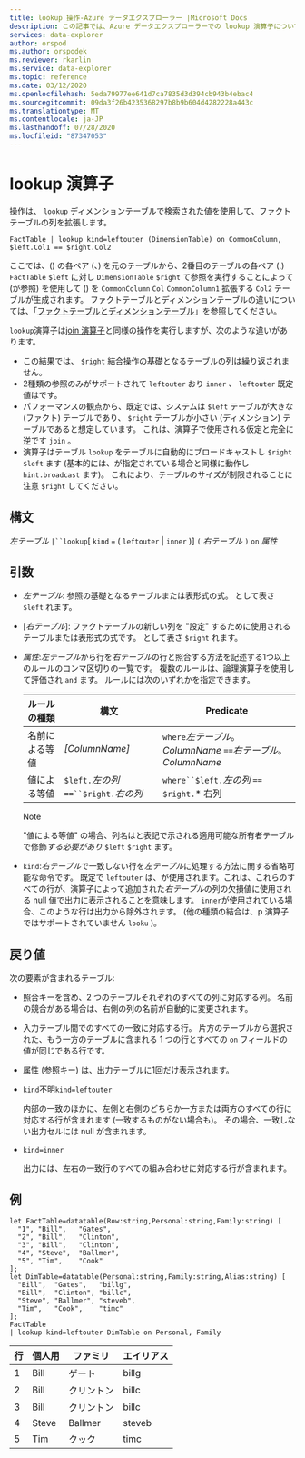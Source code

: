```yaml
---
title: lookup 操作-Azure データエクスプローラー |Microsoft Docs
description: この記事では、Azure データエクスプローラーでの lookup 演算子について説明します。
services: data-explorer
author: orspod
ms.author: orspodek
ms.reviewer: rkarlin
ms.service: data-explorer
ms.topic: reference
ms.date: 03/12/2020
ms.openlocfilehash: 5eda79977ee641d7ca7835d3d394cb943b4ebac4
ms.sourcegitcommit: 09da3f26b4235368297b8b9b604d4282228a443c
ms.translationtype: MT
ms.contentlocale: ja-JP
ms.lasthandoff: 07/28/2020
ms.locfileid: "87347053"
---
```

# <a name="lookup-operator"></a>lookup 演算子

操作は、 `lookup` ディメンションテーブルで検索された値を使用して、ファクトテーブルの列を拡張します。

```kusto
FactTable | lookup kind=leftouter (DimensionTable) on CommonColumn, $left.Col1 == $right.Col2
```

ここでは、() の各ペア (、) を元のテーブルから、2番目のテーブルの各ペア (,) `FactTable` `$left` に対し `DimensionTable` `$right` て参照を実行することによって (が参照) を使用して () を `CommonColumn` `Col` `CommonColumn1` 拡張する `Col2` テーブルが生成されます。 ファクトテーブルとディメンションテーブルの違いについては、「[ファクトテーブルとディメンションテーブル](../concepts/fact-and-dimension-tables.md)」を参照してください。 

`lookup`演算子は[join 演算子](joinoperator.md)と同様の操作を実行しますが、次のような違いがあります。

* この結果では、 `$right` 結合操作の基礎となるテーブルの列は繰り返されません。
* 2種類の参照のみがサポートされて `leftouter` おり `inner` 、 `leftouter` 既定値はです。
* パフォーマンスの観点から、既定では、システムは `$left` テーブルが大きな (ファクト) テーブルであり、 `$right` テーブルが小さい (ディメンション) テーブルであると想定しています。 これは、演算子で使用される仮定と完全に逆です `join` 。
* 演算子はテーブル `lookup` をテーブルに自動的にブロードキャストし `$right` `$left` ます (基本的には、が指定されている場合と同様に動作し `hint.broadcast` ます)。 これにより、テーブルのサイズが制限されることに注意 `$right` してください。

## <a name="syntax"></a>構文

*左テーブル* `|``lookup`[ `kind` `=` ( `leftouter` | `inner` )] `(` *右テーブル* `)` `on` *属性*

## <a name="arguments"></a>引数

* *左テーブル*: 参照の基礎となるテーブルまたは表形式の式。
  として表さ `$left` れます。

* [*右テーブル*]: ファクトテーブルの新しい列を "設定" するために使用されるテーブルまたは表形式の式です。 として表さ `$right` れます。

* *属性*:*左テーブル*から行を*右テーブル*の行と照合する方法を記述する1つ以上のルールのコンマ区切りの一覧です。 複数のルールは、論理演算子を使用して評価され `and` ます。
  ルールには次のいずれかを指定できます。

  |ルールの種類        |構文                                          |Predicate                                                      |
  |-----------------|------------------------------------------------|---------------------------------------------------------------|
  |名前による等値 |*[ColumnName]*                                    |`where`*左テーブル*。*ColumnName* `==`*右テーブル*。*ColumnName*|
  |値による等値|`$left.`*左の列* `==``$right.`*右の列*|`where``$left.`*左の列* `==` `$right.`* 右列        |

  > [!Note] 
  > "値による等値" の場合、列名はと表記で示される適用可能な所有者テーブルで修飾*する必要があり* `$left` `$right` ます。

* `kind`:*右テーブル*で一致しない行を*左テーブル*に処理する方法に関する省略可能な命令です。 既定で `leftouter` は、が使用されます。これは、これらのすべての行が、演算子によって追加された*右テーブル*の列の欠損値に使用される null 値で出力に表示されることを意味します。 `inner`が使用されている場合、このような行は出力から除外されます。 (他の種類の結合は、p 演算子ではサポートされていません `looku` )。
  
## <a name="returns"></a>戻り値

次の要素が含まれるテーブル:

* 照合キーを含め、2 つのテーブルそれぞれのすべての列に対応する列。
  名前の競合がある場合は、右側の列の名前が自動的に変更されます。
* 入力テーブル間でのすべての一致に対応する行。 片方のテーブルから選択された、もう一方のテーブルに含まれる 1 つの行とすべての `on` フィールドの値が同じである行です。 
* 属性 (参照キー) は、出力テーブルに1回だけ表示されます。

 * `kind`不明`kind=leftouter`

     内部の一致のほかに、左側と右側のどちらか一方または両方のすべての行に対応する行が含まれます (一致するものがない場合も)。 その場合、一致しない出力セルには null が含まれます。

 * `kind=inner`

     出力には、左右の一致行のすべての組み合わせに対応する行が含まれます。

## <a name="examples"></a>例

```kusto
let FactTable=datatable(Row:string,Personal:string,Family:string) [
  "1", "Bill",   "Gates",
  "2", "Bill",   "Clinton",
  "3", "Bill",   "Clinton",
  "4", "Steve",  "Ballmer",
  "5", "Tim",    "Cook"
];
let DimTable=datatable(Personal:string,Family:string,Alias:string) [
  "Bill",  "Gates",   "billg",
  "Bill",  "Clinton", "billc",
  "Steve", "Ballmer", "steveb",
  "Tim",   "Cook",    "timc"
];
FactTable
| lookup kind=leftouter DimTable on Personal, Family
```

行     | 個人用  | ファミリ   | エイリアス
--------|-----------|----------|--------
1       | Bill      | ゲート    | billg
2       | Bill      | クリントン  | billc
3       | Bill      | クリントン  | billc
4       | Steve     | Ballmer  | steveb
5       | Tim       | クック     | timc